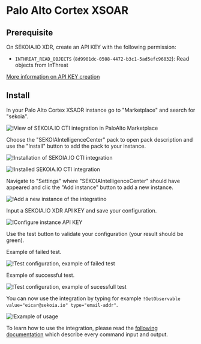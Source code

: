 # Palo Alto Cortex XSOAR


## Prerequisite

On SEKOIA.IO XDR, create an API KEY with the following permission:
- `INTHREAT_READ_OBJECTS` (`8d9901dc-0508-4472-b3c1-5ad5efc96032`): Read objects from InThreat

[More information on API KEY creation](../../../getting_started/generate_api_keys.md)

## Install

In your Palo Alto Cortex XSAOR instance go to "Marketplace" and search for "sekoia".

![!View of SEKOIA.IO CTI integration in PaloAlto Marketplace](paloalto_xsoar_images/marketplace.png)

Choose the "SEKOIAIntelligenceCenter" pack to open pack description and use the "Install" button to add the pack to your instance.

![!Installation of SEKOIA.IO CTI integration](paloalto_xsoar_images/installation.png)

![!Installed SEKOIA.IO CTI integration](paloalto_xsoar_images/installed.png)

Navigate to "Settings" where "SEKOIAIntelligenceCenter" should have appeared and clic the "Add instance" button to add a new instance.

![!Add a new instance of the integratino](paloalto_xsoar_images/add_instance.png)

Input a SEKOIA.IO XDR API KEY and save your configuration.

![!Configure instance API KEY](paloalto_xsoar_images/configure_apikey.png)

Use the test button to validate your configuration (your result should be green).

Example of failed test.

![!Test configuration, example of failed test](paloalto_xsoar_images/test_failed.png)

Example of successful test.

![!Test configuration, example of sucessfull test](paloalto_xsoar_images/test_ok.png)

You can now use the integration by typing for example `!GetObservable value="eicar@sekoia.io" type="email-addr"`.

![!Example of usage](paloalto_xsoar_images/usage.png)

To learn how to use the integration, please read the [following documentation](https://xsoar.pan.dev/docs/reference/integrations/sekoia-intelligence-center#commands) which describe every command input and output.
